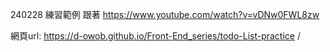 240228 練習範例
跟著 https://www.youtube.com/watch?v=vDNw0FWL8zw

網頁url: https://d-owob.github.io/Front-End_series/todo-List-practice
/
